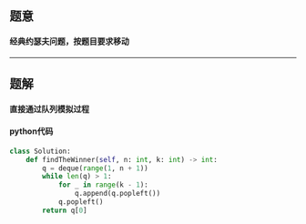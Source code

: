 ## 题意
#### 经典约瑟夫问题，按题目要求移动
---
## 题解
#### 直接通过队列模拟过程
#### python代码
```python
class Solution:
    def findTheWinner(self, n: int, k: int) -> int:
        q = deque(range(1, n + 1))
        while len(q) > 1:
            for _ in range(k - 1):
                q.append(q.popleft())
            q.popleft()
        return q[0]
```